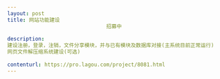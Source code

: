 ```yaml
---                
layout: post       
title: 网站功能建设
                                招募中
           
description: 
建设注册，登录，注销，文件分享模块，并与已有模块及数据库对接(主系统目前正常运行)
网页文件解压缩系统建设(可选)
     
contenturl: https://pro.lagou.com/project/8081.html      
---                 
```


